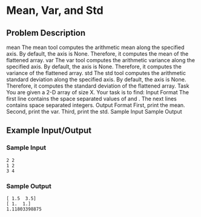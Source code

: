 # Mean, Var, and Std

## Problem Description
mean
The mean tool computes the arithmetic mean along the specified axis.
By default, the axis is None. Therefore, it computes the mean of the flattened array.
var
The var tool computes the arithmetic variance along the specified axis.
By default, the axis is None. Therefore, it computes the variance of the flattened array.
std
The std tool computes the arithmetic standard deviation along the specified axis.
By default, the axis is None. Therefore, it computes the standard deviation of the flattened array.
Task
You are given a 2-D array of size X. 
Your task is to find:
Input Format
The first line contains the space separated values of  and . 
The next  lines contains  space separated integers.
Output Format
First, print the mean. 
Second, print the var. 
Third, print the std.
Sample Input
Sample Output

## Example Input/Output
### Sample Input
```
2 2
1 2
3 4
```
### Sample Output
```
[ 1.5  3.5]
[ 1.  1.]
1.11803398875
```
